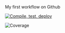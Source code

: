 My first workflow on Github

[![Compile, test, deploy](https://github.com/Saravanann07/day12-giphy/actions/workflows/main.yaml/badge.svg)](https://github.com/Saravanann07/day12-giphy/actions/workflows/main.yaml)

![Coverage](https://sara.sgp1.digitaloceanspaces.com/coverage/day12-giphy/report)
